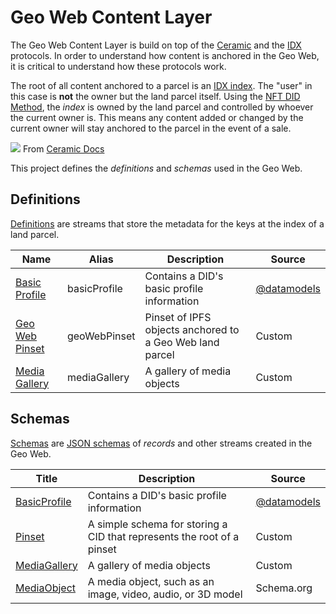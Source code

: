 # Geo Web Content Layer

The Geo Web Content Layer is build on top of the [Ceramic](https://ceramic.network) and the [IDX](https://github.com/ceramicnetwork/CIP/blob/main/CIPs/CIP-11/CIP-11.md) protocols. In order to understand how content is anchored in the Geo Web, it is critical to understand how these protocols work.

The root of all content anchored to a parcel is an [IDX index](https://developers.ceramic.network/tools/glaze/did-datastore/). The "user" in this case is **not** the owner but the land parcel itself. Using the [NFT DID Method](https://github.com/ceramicnetwork/CIP/blob/main/CIPs/CIP-94/CIP-94.md), the _index_ is owned by the land parcel and controlled by whoever the current owner is. This means any content added or changed by the current owner will stay anchored to the parcel in the event of a sale.

![](https://developers.ceramic.network/images/idx-architecture.png)
From [Ceramic Docs](https://developers.ceramic.network/tools/glaze/did-datastore/#design)

This project defines the _definitions_ and _schemas_ used in the Geo Web.

## Definitions

[Definitions](https://developers.ceramic.network/tools/glaze/did-datastore/#definitions) are streams that store the metadata for the keys at the index of a land parcel.

| Name           | Alias        | Description                                              | Source                                                     |
| -------------- | ------------ | -------------------------------------------------------- | ---------------------------------------------------------- |
| [Basic Profile](./definitions/BasicProfile.md)  | basicProfile | Contains a DID's basic profile information               | [@datamodels](https://github.com/ceramicstudio/datamodels) |
| [Geo Web Pinset](./definitions/GeoWebPinset.md) | geoWebPinset | Pinset of IPFS objects anchored to a Geo Web land parcel | Custom                                                     |
| [Media Gallery](./definitions/MediaGallery.md)  | mediaGallery | A gallery of media objects                               | Custom                                                     |

## Schemas

[Schemas](https://developers.ceramic.network/tools/glaze/did-datastore/#schemas) are [JSON schemas](https://json-schema.org) of _records_ and other streams created in the Geo Web.

| Title        | Description                                                            | Source                                                     |
| ------------ | ---------------------------------------------------------------------- | ---------------------------------------------------------- |
| [BasicProfile](./schemas/BasicProfile.md) | Contains a DID's basic profile information                             | [@datamodels](https://github.com/ceramicstudio/datamodels) |
| [Pinset](./schemas/Pinset.md)       | A simple schema for storing a CID that represents the root of a pinset | Custom                                                     |
| [MediaGallery](./schemas/MediaGallery.md) | A gallery of media objects                                             | Custom                                                     |
| [MediaObject](./schemas/MediaObject.md)  | A media object, such as an image, video, audio, or 3D model            | Schema.org                                                 |
